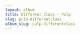 ```yaml
---
layout: album
title: Different Class - Pulp
slug: pulp-differentclass
album_slug: pulp-differentclass
---
```

